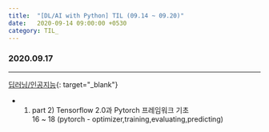 ```yaml
---
title:  "[DL/AI with Python] TIL (09.14 ~ 09.20)"
date:   2020-09-14 09:00:00 +0530
category: TIL_  
---
```

### 2020.09.17
***  
[딥러닝/인공지능](https://business.fastcampus.co.kr/#){: target="_blank"}    
- 01. part 2) Tensorflow 2.0과 Pytorch 프레임워크 기초  
  16 ~ 18 (pytorch - optimizer,training,evaluating,predicting)
  


  
